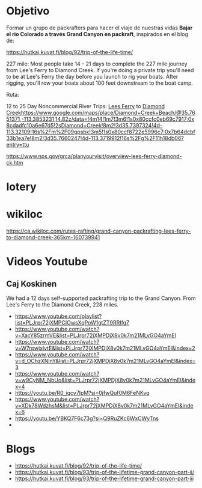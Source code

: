 # Objetivo

Formar un grupo de packrafters para hacer el viaje de nuestras vidas **Bajar el rio Colorado a través Grand Canyon en packraft**, inspirados en el blog de:

https://hutkai.kuvat.fi/blog/92/trip-of-the-life-time/

227 mile: Most people take 14 - 21 days to complete the 227 mile journey from Lee's Ferry to Diamond Creek. If you're doing a private trip you'll need to be at Lee's Ferry the day before you launch to rig your boats. After rigging, you'll row your boats about 100 feet downstream to the boat camp.

Ruta:

12 to 25 Day Noncommercial River Trips: [Lees Ferry](https://www.google.com/maps/place/Lees+Ferry/@36.8657337,-111.5893256,17z/data=!3m1!4b1!4m6!3m5!1s0x87346ebdbe509765:0x1260407afe44ac00!8m2!3d36.8657337!4d-111.5867507!16zL20vMDJ4a2ps?entry=ttu) to [Diamond Creek](https://www.google.com/maps/place/Diamond+Creek+Beach/@35.7651371,-113.3853231,14.82z/data=!4m14!1m7!3m6!1s0x80ccfc0eb69c7917:0x8cdadfc10a6e67d5!2sDiamond+Creek!8m2!3d35.7397324!4d-113.32109!16s%2Fm%2F09gpsbx!3m5!1s0x80ccf8722e5996c7:0x7b64dcbf33b1ea7e!8m2!3d35.7660247!4d-113.3719912!16s%2Fg%2F11h18db06?entry=ttu)https://www.google.com/maps/place/Diamond+Creek+Beach/@35.7651371,-113.3853231,14.82z/data=!4m14!1m7!3m6!1s0x80ccfc0eb69c7917:0x8cdadfc10a6e67d5!2sDiamond+Creek!8m2!3d35.7397324!4d-113.32109!16s%2Fm%2F09gpsbx!3m5!1s0x80ccf8722e5996c7:0x7b64dcbf33b1ea7e!8m2!3d35.7660247!4d-113.3719912!16s%2Fg%2F11h18db06?entry=ttu

https://www.nps.gov/grca/planyourvisit/overview-lees-ferry-diamond-ck.htm

# lotery


# wikiloc

https://ca.wikiloc.com/rutes-rafting/grand-canyon-packrafting-lees-ferry-to-diamond-creek-365km-160739941

# Videos Youtube

## Caj Koskinen

We had a 12 days self-supported packrafting trip to the Grand Canyon. From Lee's Ferry to the Diamond Creek, 228 miles.

- https://www.youtube.com/playlist?list=PLJrpr72jXMPCIOwsXqPoW1gtZT9RRIfg7
- https://www.youtube.com/watch?v=XacY85zrmVE&list=PLJrpr72jXMPDjX8v0k7m21MLvGO4aYmEl
- https://www.youtube.com/watch?v=W7rpwjxlvtE&list=PLJrpr72jXMPDjX8v0k7m21MLvGO4aYmEl&index=2
- https://www.youtube.com/watch?v=d_OChzXNlnY&list=PLJrpr72jXMPDjX8v0k7m21MLvGO4aYmEl&index=3
- https://www.youtube.com/watch?v=w9CyNM_NbUo&list=PLJrpr72jXMPDjX8v0k7m21MLvGO4aYmEl&index=4
- https://youtu.be/R0_iqcy7IpM?si=0jfwQuf0M6FeNKvq
- https://www.youtube.com/watch?v=XDk78WdzhsM&list=PLJrpr72jXMPDjX8v0k7m21MLvGO4aYmEl&index=6
- https://youtu.be/YBKQ7F6c73g?si=Q9RuZKc6WxCWyTns
- 
# Blogs

- https://hutkai.kuvat.fi/blog/92/trip-of-the-life-time/
- https://hutkai.kuvat.fi/blog/93/trip-of-the-lifetime-grand-canyon-part-ii/
- https://hutkai.kuvat.fi/blog/93/trip-of-the-lifetime-grand-canyon-part-iii
